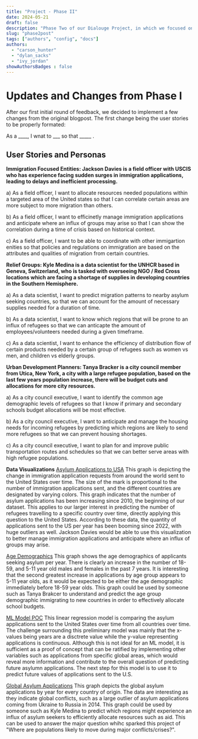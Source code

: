 ```yaml
---
title: "Project - Phase II"
date: 2024-05-21
draft: false
description: "Phase Two of our Dialouge Project, in which we focused on developing our app’s data model and sourcing the ML-models data to perform some exploratory data analysis."
slug: "phase2post"
tags: ["authors", "config", "docs"]
authors:
  - "carson_hunter"
  - "dylan_sacks"
  - "ivy_jordan"
showAuthorsBadges : false
---
```


# Updates and Changes from Phase I

After our first initial round of feedback, we decided to implement a few changes from the original blogpost. The first change being the user stories to be properly formated: 

As a ____, I wnat to ___ so that _____ . 

## User Stories and Personas

**Immigration Focused Entities: Jackson Davies is a field officer with USCIS who has experience facing sudden surges in immigration applications, leading to delays and inefficient processing.**

a) As a field officer, I want to allocate resources needed populations within a targeted area of the United states so that I can correlate certain areas are more subject to more migration than others.

b) As a field officer, I want to efficinetly manage immigration applications and anticipate where an influx of groups may arise so that I can show the correlation during a time of crisis based on historical context. 

c) As a field officer, I want to be able to coordinate with other immigartion enities so that policies and regulations on immigration are based on the attributes and qualities of migration from certain countries. 

**Relief Groups: Kyle Medina is a data scientist for the UNHCR based in Geneva, Switzerland, who is tasked with overseeing NGO / Red Cross locations which are facing a shortage of supplies in developing countries in the Southern Hemisphere.**

a) As a data scientist, I want to predict migration patterns to nearby asylum seeking countries, so that we can account for the amount of necessary supplies needed for a duration of time.

b) As a data scientist, I want to know which regions that will be prone to an influx of refugees so that we can anticapte the amount of employees/volunteers needed during a given timeframe.  

c) As a data scientist, I want to enhance the efficiency of distribution flow of certain products needed by a certain group of refugees such as women vs men, and children vs elderly groups.

**Urban Development Planners: Tanya Bracker is a city council member from Utica, New York, a city with a large refugee population, based on the last few years population increase, there will be budget cuts and allocations for more city resources.**

a) As a city council executive, I want to identify the common age demographic levels of refugees so that I know if primary and secondary schools budget allocations will be most effective.

b) As a city council executive, I want to  anticipate and manage the housing needs for incoming refugees by predicting which regions are likely to send more refugees so that we can prevent housing shortages.

c) As a city council executive, I want to plan for and improve public transportation routes and schedules so that we can better serve areas with high refugee populations. 

**Data Visualizations**
[Asylum Applications to USA](https://imgur.com/a/e4bCMg3)
This graph is depicting the change in immigration application requests from around the world sent to the United States over time. The size of the mark is proportional to the number of immigration applications sent, and the different countries are designated by varying colors. This graph indicates that the number of asylum applications has been increasing since 2010, the beginning of our dataset. This applies to our larger interest in predicting the number of refugees travelling to a specific country over time, directly applying this question to the United States. According to these data, the quantity of applications sent to the US per year has been booming since 2022, with huge outliers as well. Jackson Davies would be able to use this visualization to better manage immigration applications and anticipate where an influx of groups may arise.

[Age Demographics](https://imgur.com/hOvzYWt)
This graph shows the age demographics of applicants seeking asylum per year. There is clearly an increase in the number of 18-59, and 5-11 year old males and females in the past 7 years. It is interesting that the second greatest increase in applications by age group appears to 5-11 year olds, as it would be expected to be either the age demographic immediately before 18-59 year olds. This graph could be used by someone such as Tanya Brakcer to understand and predict the age group demographic immigrating to new countries in order to effectively allocate school budgets. 

[ML Model POC](https://imgur.com/uHC5CB7)
This linear regression model is comparing the asylum applications sent to the United States over time from all countries over time. The challenge surrounding this preliminary model was mainly that the x-values being years are a disctrete value while the y-value representing applications is continuous. Although this is not ideal for an ML model, it is sufficient as a proof of concept that can be ratified by implementing other variables such as applications from specific global areas, which would reveal more information and contribute to the overall question of predicting future asylumn applications. The next step for this model is to use it to predict future values of applications sent to the U.S.

[Global Asylum Applications](https://imgur.com/undefined)
This graph depicts the global asylum applications by year for every country of origin. The data are interesting as they indicate global conflicts, such as a large outlier of asylum applications coming from Ukraine to Russia in 2014. This graph could be used by someone such as Kyle Medina to predict which regions might experience an influx of asylum seekers to efficiently allocate resources such as aid. This can be used to answer the major question whihc sparked this project of "Where are populations likely to move during major conflicts/crises?".
